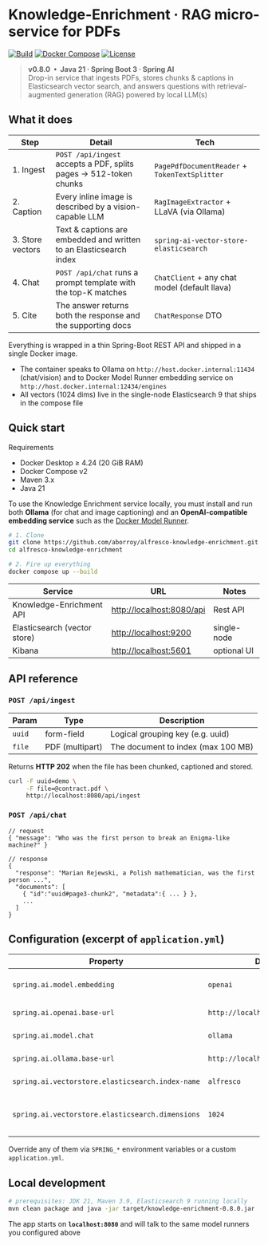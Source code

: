 # Knowledge-Enrichment · RAG micro-service for PDFs  
[![Build](https://img.shields.io/badge/build-Maven_3.9+-blue?logo=apachemaven)](pom.xml)
[![Docker Compose](https://img.shields.io/badge/run-docker--compose-blue?logo=docker)](compose.yaml)
[![License](https://img.shields.io/github/license/aborroy/alfresco-knowledge-enrichment)](LICENSE)

> **v0.8.0 &nbsp;•&nbsp; Java 21 · Spring Boot 3 · Spring AI**  
> Drop-in service that ingests PDFs, stores chunks & captions in Elasticsearch vector search, and answers questions with retrieval-augmented generation (RAG) powered by local LLM(s)

## What it does

| Step             | Detail                                                             | Tech |
|------------------|--------------------------------------------------------------------|------|
| 1. Ingest        | `POST /api/ingest` accepts a PDF, splits pages → 512-token chunks  | `PagePdfDocumentReader` + `TokenTextSplitter` |
| 2. Caption       | Every inline image is described by a vision-capable LLM            | `RagImageExtractor` + LLaVA (via Ollama) |
| 3. Store vectors | Text & captions are embedded and written to an Elasticsearch index | `spring-ai-vector-store-elasticsearch` |
| 4. Chat          | `POST /api/chat` runs a prompt template with the top-K matches     | `ChatClient` + any chat model (default llava) |
| 5. Cite          | The answer returns both the response and the supporting docs       | `ChatResponse` DTO |

Everything is wrapped in a thin Spring-Boot REST API and shipped in a single Docker image.

* The container speaks to Ollama on `http://host.docker.internal:11434` (chat/vision) and to Docker Model Runner embedding service on `http://host.docker.internal:12434/engines` 
* All vectors (1024 dims) live in the single-node Elasticsearch 9 that ships in the compose file

## Quick start

Requirements

* Docker Desktop ≥ 4.24 (20 GiB RAM)
* Docker Compose v2
* Maven 3.x
* Java 21

To use the Knowledge Enrichment service locally, you must install and run both **Ollama** (for chat and image captioning) and an **OpenAI-compatible embedding service** such as the [Docker Model Runner](https://docs.docker.com/model-runner/). 


```bash
# 1. Clone
git clone https://github.com/aborroy/alfresco-knowledge-enrichment.git
cd alfresco-knowledge-enrichment

# 2. Fire up everything
docker compose up --build
````

| Service                      | URL                                                     | Notes        |
| ---------------------------- | ------------------------------------------------------- | ------------ |
| Knowledge-Enrichment API     | [http://localhost:8080/api](http://localhost:8080/api)  | Rest API     |
| Elasticsearch (vector store) | [http://localhost:9200](http://localhost:9200)          | single-node  |
| Kibana                       | [http://localhost:5601](http://localhost:5601)          | optional UI  |

## API reference

### `POST /api/ingest`

| Param  | Type            | Description                             |
| ------ | --------------- | --------------------------------------- |
| `uuid` | form-field      | Logical grouping key (e.g. uuid)        |
| `file` | PDF (multipart) | The document to index (max 100 MB)      |

Returns **HTTP 202** when the file has been chunked, captioned and stored.

```bash
curl -F uuid=demo \
     -F file=@contract.pdf \
     http://localhost:8080/api/ingest
```

### `POST /api/chat`

```jsonc
// request
{ "message": "Who was the first person to break an Enigma-like machine?" }

// response
{
  "response": "Marian Rejewski, a Polish mathematician, was the first person ...",
  "documents": [
    { "id":"uuid#page3-chunk2", "metadata":{ ... } },
    ...
  ]
}
```

## Configuration (excerpt of `application.yml`)

| Property                                         | Default                          | Purpose                         |
| ------------------------------------------------ | -------------------------------- | ------------------------------- |
| `spring.ai.model.embedding`                      | `openai`                         | Name used for embeddings        |
| `spring.ai.openai.base-url`                      | `http://localhost:12434/engines` | Embedding runner                |
| `spring.ai.model.chat`                           | `ollama`                         | Name used for chat              |
| `spring.ai.ollama.base-url`                      | `http://localhost:11434`         | Ollama daemon                   |
| `spring.ai.vectorstore.elasticsearch.index-name` | `alfresco`                       | ES index for vectors            |
| `spring.ai.vectorstore.elasticsearch.dimensions` | `1024`                           | Must match your embedding model |

Override any of them via `SPRING_*` environment variables or a custom `application.yml`.

## Local development

```bash
# prerequisites: JDK 21, Maven 3.9, Elasticsearch 9 running locally
mvn clean package and java -jar target/knowledge-enrichment-0.8.0.jar
```

The app starts on **`localhost:8080`** and will talk to the same model runners you configured above
